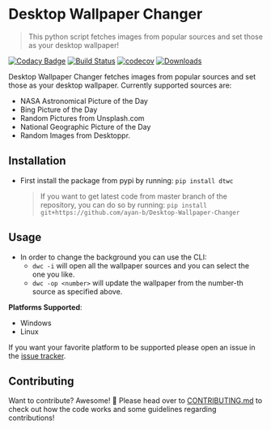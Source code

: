 # Desktop Wallpaper Changer
> This python script fetches images from popular sources and set those as your
desktop wallpaper!

[![Codacy Badge](https://api.codacy.com/project/badge/Grade/54b27c2612ee4301924e701d1b081375)](https://app.codacy.com/app/ayan-b/Desktop-Wallpaper-Changer)
[![Build Status](https://travis-ci.org/ayan-b/Desktop-Wallpaper-Changer.svg?branch=master)](https://travis-ci.org/ayan-b/Desktop-Wallpaper-Changer)
[![codecov](https://codecov.io/gh/ayan-b/Desktop-Wallpaper-Changer/branch/master/graph/badge.svg)](https://codecov.io/gh/ayan-b/Desktop-Wallpaper-Changer)
[![Downloads](https://pepy.tech/badge/dtwc)](https://pepy.tech/project/dtwc)


<!--[![HitCount](http://hits.dwyl.io/ayan-b/Desktop-Wallpaper-Changer.svg)](http://hits.dwyl.io/ayan-b/Desktop-Wallpaper-Changer) -->

Desktop Wallpaper Changer fetches images from popular sources and set those as
your desktop wallpaper. Currently supported sources are:
- NASA Astronomical Picture of the Day
- Bing Picture of the Day
- Random Pictures from Unsplash.com
- National Geographic Picture of the Day
- Random Images from Desktoppr.

## Installation
- First install the package from pypi by running:
    `pip install dtwc`
  > If you want to get latest code from master branch of the repository, you can
  do so by running:
    `pip install git+https://github.com/ayan-b/Desktop-Wallpaper-Changer`

## Usage
- In order to change the background you can use the CLI:
    - `dwc -i` will open all the wallpaper sources and you can select the one
    you like.
    - `dwc -op <number>` will update the wallpaper from the number-th source
    as specified above.

**Platforms Supported**:
 - Windows
 - Linux
 
 If you want your favorite platform to be supported please open an issue in the
 [issue tracker](https://github.com/ayan-b/Desktop-Wallpaper-Changer/issues).

## Contributing
Want to contribute? Awesome! :tada:
Please head over to [CONTRIBUTING.md](https://github.com/ayan-b/Desktop-Wallpaper-Changer/blob/master/CONTRIBUTING.md)
to check out how the code works and some guidelines regarding contributions!
